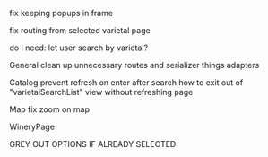 fix keeping popups in frame

fix routing from selected varietal page


do i need:
let user search by varietal?

General
clean up unnecessary routes and serializer things
adapters

Catalog
prevent refresh on enter after search
how to exit out of "varietalSearchList" view without refreshing page

Map
fix zoom on map

WineryPage

GREY OUT OPTIONS IF ALREADY SELECTED